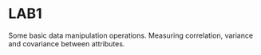 # LAB1
Some basic data manipulation operations.
Measuring correlation, variance and covariance 
between attributes.
